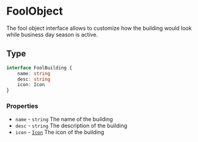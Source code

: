 # FoolObject

The fool object interface allows to customize how the building would look while business day season is active.

## Type

```ts
interface FoolBuilding {
	name: string
	desc: string
	icon: Icon
}
```

### Properties

- `name` - `string` The name of the building
- `desc` - `string` The description of the building
- `icon` - [`Icon`](types/Icon.md) The icon of the building
